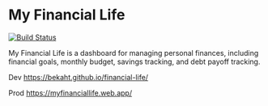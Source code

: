 # My Financial Life

[![Build Status](https://travis-ci.com/BekahT/financial-life.svg?branch=master)](https://travis-ci.com/BekahT/financial-life)

My Financial Life is a dashboard for managing personal finances, including financial goals, monthly budget, savings tracking, and debt payoff tracking.

Dev https://bekaht.github.io/financial-life/

Prod https://myfinanciallife.web.app/ 
